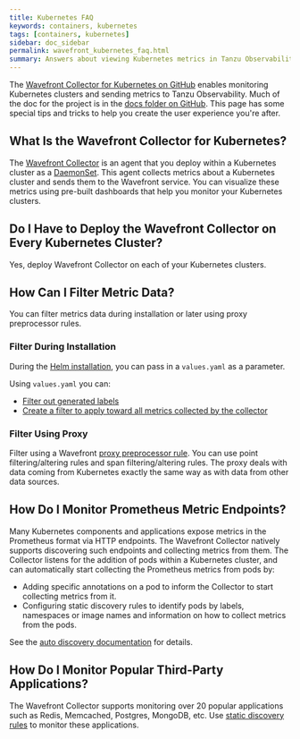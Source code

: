 ```yaml
---
title: Kubernetes FAQ
keywords: containers, kubernetes
tags: [containers, kubernetes]
sidebar: doc_sidebar
permalink: wavefront_kubernetes_faq.html
summary: Answers about viewing Kubernetes metrics in Tanzu Observability by Wavefront.
---
```


The [Wavefront Collector for Kubernetes on GitHub](https://github.com/wavefrontHQ/wavefront-collector-for-kubernetes) enables monitoring Kubernetes clusters and sending metrics to Tanzu Observability. Much of the doc for the project is in the [docs folder on GitHub](https://github.com/wavefrontHQ/wavefront-collector-for-kubernetes/tree/main/docs). This page has some special tips and tricks to help you create the user experience you're after.

<!--- Consider including Improve Display Speed with Sampling Option here --->

## What Is the Wavefront Collector for Kubernetes?

The [Wavefront Collector](https://github.com/wavefrontHQ/observability-for-kubernetes) is an agent that you deploy within a Kubernetes cluster as a [DaemonSet](https://kubernetes.io/docs/collector/concepts/workloads/controllers/daemonset/). This agent collects metrics about a Kubernetes cluster and sends them to the Wavefront service. You can visualize these metrics using pre-built dashboards that help you monitor your Kubernetes clusters.

## Do I Have to Deploy the Wavefront Collector on Every Kubernetes Cluster?

Yes, deploy Wavefront Collector on each of your Kubernetes clusters.

## How Can I Filter Metric Data?

You can filter metrics data during installation or later using proxy preprocessor rules.

### Filter During Installation

During the [Helm installation](https://github.com/wavefrontHQ/helm/tree/master/wavefront), you can pass in a `values.yaml` as a parameter.

Using `values.yaml` you can:
* [Filter out generated labels](https://github.com/wavefrontHQ/helm/blob/0bbf6a0e46e6e884c0b3c44b9c7d51f4b9392b20/wavefront/values.yaml#L105)
* [Create a filter to apply toward all metrics collected by the collector](https://github.com/wavefrontHQ/helm/blob/0bbf6a0e46e6e884c0b3c44b9c7d51f4b9392b20/wavefront/values.yaml#L86)

### Filter Using Proxy

Filter using a Wavefront [proxy preprocessor rule](proxies_preprocessor_rules.html). You can use point filtering/altering rules and span filtering/altering rules. The proxy deals with data coming from Kubernetes exactly the same way as with data from other data sources. 

## How Do I Monitor Prometheus Metric Endpoints?

Many Kubernetes components and applications expose metrics in the Prometheus format via HTTP endpoints. The Wavefront Collector natively supports discovering such endpoints and collecting metrics from them. The Collector listens for the addition of pods within a Kubernetes cluster, and can automatically start collecting the Prometheus metrics from pods by:

* Adding specific annotations on a pod to inform the Collector to start collecting metrics from it.
* Configuring static discovery rules to identify pods by labels, namespaces or image names and information on how to collect metrics from the pods.

See the [auto discovery documentation](https://github.com/wavefrontHQ/observability-for-kubernetes/blob/main/docs/collector/discovery.md) for details.

## How Do I Monitor Popular Third-Party Applications?

The Wavefront Collector supports monitoring over 20 popular applications such as Redis, Memcached, Postgres, MongoDB, etc. Use [static discovery rules](https://github.com/wavefrontHQ/observability-for-kubernetes/blob/main/docs/collector/discovery.md#rule-based-discovery) to monitor these applications.
